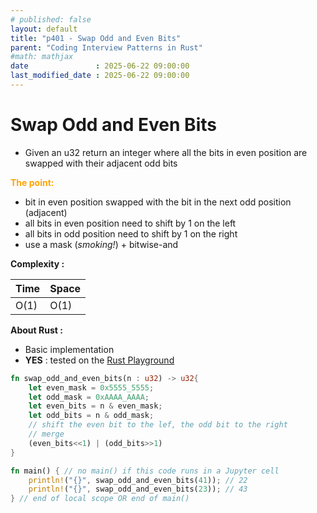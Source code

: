 ```yaml
---
# published: false
layout: default
title: "p401 - Swap Odd and Even Bits"
parent: "Coding Interview Patterns in Rust"
#math: mathjax
date               : 2025-06-22 09:00:00
last_modified_date : 2025-06-22 09:00:00
---
```


# Swap Odd and Even Bits

* Given an u32 return an integer where all the  bits in even position are swapped with their adjacent odd bits

<span style="color:orange"><b>The point:</b></span>

* bit in even position swapped with the bit in the next odd position (adjacent)
* all bits in even position need to shift by 1 on the left
* all bits in odd position need to shift by 1 on the right
* use a mask (*smoking!*) + bitwise-and




**Complexity :**

| Time         | Space      |
|--------------|------------|
| O(1)         | O(1)       |




**About Rust :**
* Basic implementation
* **YES** : tested on the [Rust Playground](https://play.rust-lang.org/)


<!-- <span style="color:red"><b>TODO : </b></span> 
* Add comments in code -->


<!-- * <span style="color:lime"><b>Preferred solution?</b></span>      -->




```rust
fn swap_odd_and_even_bits(n : u32) -> u32{
    let even_mask = 0x5555_5555;
    let odd_mask = 0xAAAA_AAAA;
    let even_bits = n & even_mask;
    let odd_bits = n & odd_mask;
    // shift the even bit to the lef, the odd bit to the right
    // merge
    (even_bits<<1) | (odd_bits>>1)
}

fn main() { // no main() if this code runs in a Jupyter cell 
    println!("{}", swap_odd_and_even_bits(41)); // 22
    println!("{}", swap_odd_and_even_bits(23)); // 43
} // end of local scope OR end of main()
```
